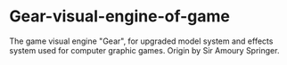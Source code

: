 # Gear-visual-engine-of-game
The game visual engine "Gear", for upgraded model system and effects system used for computer graphic games. Origin by Sir Amoury Springer.
